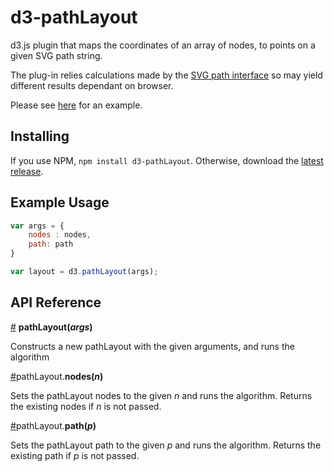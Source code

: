 # d3-pathLayout

d3.js plugin that maps the coordinates of an array of nodes, to points on a given SVG path string. 

The plug-in relies calculations made by the [SVG path interface](https://developer.mozilla.org/en-US/docs/Web/API/SVGPathElement) so may yield 
different results dependant on browser.

Please see [here](https://bl.ocks.org/dbarton-uk/b6f3c8daa6cf059f3159ca772c331877) for an example.

## Installing

If you use NPM, `npm install d3-pathLayout`. Otherwise, download the [latest release](https://github.com/dbarton-uk/d3-pathLayout/releases/latest).

## Example Usage

```js
var args = {
    nodes : nodes,
    path: path
}

var layout = d3.pathLayout(args);
```

## API Reference

<a href="#pathLayout" name="pathLayout">#</a> <b>pathLayout(<i>args</i>)</b>

Constructs a new pathLayout with the given arguments, and runs the algorithm

<a href="#nodes" name="nodes">#</a>pathLayout.<b>nodes(<i>n</i>)</b>

Sets the pathLayout nodes to the given <i>n</i> and runs the algorithm. Returns the existing nodes if <i>n</i> is not passed.

<a href="#path" name="path">#</a>pathLayout.<b>path(<i>p</i>)</b>

Sets the pathLayout path to the given <i>p</i> and runs the algorithm. Returns the existing path if <i>p</i> is not passed.